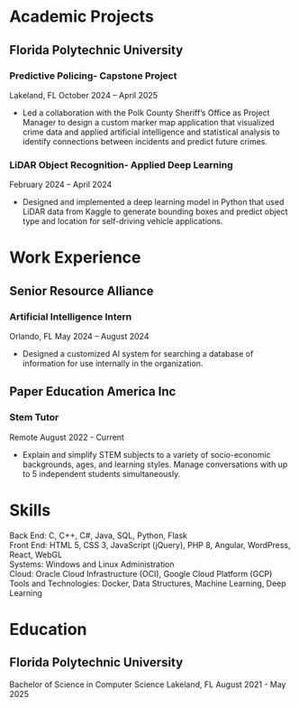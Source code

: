 # Academic Projects
## Florida Polytechnic University
### Predictive Policing- Capstone Project
Lakeland, FL
October 2024 – April 2025
- Led a collaboration with the Polk County Sheriff’s Office as Project Manager to design a custom marker map application that visualized crime data and applied artificial intelligence and statistical analysis to identify connections between incidents and predict future crimes. 

### LiDAR Object Recognition- Applied Deep Learning
February 2024 – April 2024 
- Designed and implemented a deep learning model in Python that used LiDAR data from Kaggle to generate bounding boxes and predict object type and location for self-driving vehicle applications. 

# Work Experience
## Senior Resource Alliance
### Artificial Intelligence Intern
Orlando, FL
May 2024 – August 2024
- Designed a customized AI system for searching a database of information for use internally in the organization. 

## Paper Education America Inc
### Stem Tutor
Remote
August 2022 - Current 
- Explain and simplify STEM subjects to a variety of socio-economic backgrounds, ages, and learning styles. Manage conversations with up to 5 independent students simultaneously.
 
# Skills
Back End: C, C++, C#, Java, SQL, Python, Flask \
Front End: HTML 5, CSS 3, JavaScript (jQuery), PHP 8, Angular, WordPress, React, WebGL \
Systems: Windows and Linux Administration \
Cloud: Oracle Cloud Infrastructure (OCI), Google Cloud Platform (GCP) \
Tools and Technologies: Docker, Data Structures, Machine Learning, Deep Learning

# Education
## Florida Polytechnic University 
Bachelor of Science in Computer Science
Lakeland, FL
August 2021 - May 2025
